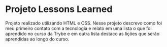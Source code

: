 # Projeto Lessons Learned

Projeto realizado utilizando HTML e CSS. Nesse projeto descrevo como foi meu primeiro contato com a tecnologia e relato em uma lista o que foi aprendido no curso da Trybe  e em outra lista destaco as lições que serão aprendidas ao longo do curso.
